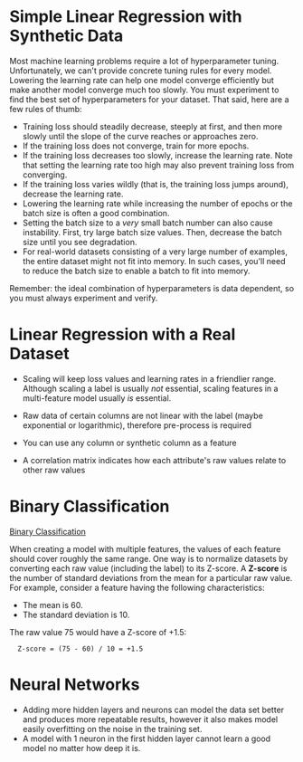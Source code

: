 # Simple Linear Regression with Synthetic Data

Most machine learning problems require a lot of hyperparameter tuning. Unfortunately, we can't provide concrete tuning rules for every model. Lowering the learning rate can help one model converge efficiently but make another model converge much too slowly. You must experiment to find the best set of hyperparameters for your dataset. That said, here are a few rules of thumb:

+ Training loss should steadily decrease, steeply at first, and then more slowly until the slope of the curve reaches or approaches zero.
+ If the training loss does not converge, train for more epochs.
+ If the training loss decreases too slowly, increase the learning rate. Note that setting the learning rate too high may also prevent training loss from converging.
+ If the training loss varies wildly (that is, the training loss jumps around), decrease the learning rate.
+ Lowering the learning rate while increasing the number of epochs or the batch size is often a good combination.
+ Setting the batch size to a *very* small batch number can also cause instability. First, try large batch size values. Then, decrease the batch size until you see degradation.
+ For real-world datasets consisting of a very large number of examples, the entire dataset might not fit into memory. In such cases, you'll need to reduce the batch size to enable a batch to fit into memory.

Remember: the ideal combination of hyperparameters is data dependent, so you must always experiment and verify.





# Linear Regression with a Real Dataset

+ Scaling will keep loss values and learning rates in a friendlier range. Although scaling a label is usually *not* essential, scaling features in a multi-feature model usually *is* essential.
+ Raw data of certain columns are not linear with the label (maybe exponential or logarithmic), therefore pre-process is required

+ You can use any column or synthetic column as a feature
+ A correlation matrix indicates how each attribute's raw values relate to other raw values





# Binary Classification

[Binary Classification](https://colab.research.google.com/github/google/eng-edu/blob/master/ml/cc/exercises/binary_classification.ipynb)

When creating a model with multiple features, the values of each feature should cover roughly the same range. One way is to normalize datasets by converting each raw value (including the label) to its Z-score. A **Z-score** is the number of standard deviations from the mean for a particular raw value. For example, consider a feature having the following characteristics:

+ The mean is 60.
+ The standard deviation is 10.

The raw value 75 would have a Z-score of +1.5:

```
  Z-score = (75 - 60) / 10 = +1.5
```





# Neural Networks

+ Adding more hidden layers and neurons can model the data set better and produces more repeatable results, however it also makes model easily overfitting on the noise in the training set.
+ A model with 1 neuron in the first hidden layer cannot learn a good model no matter how deep it is.

